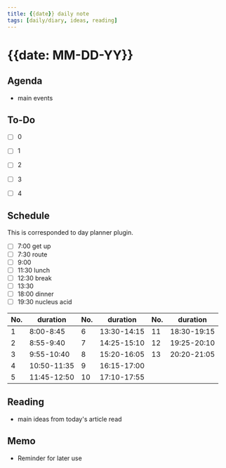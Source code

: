 ```yaml
---
title: {{date}} daily note
tags: [daily/diary, ideas, reading]
---
```


# {{date: MM-DD-YY}}



## Agenda
- main events


## To-Do
- [ ] 0
- [ ] 1
- [ ] 2
- [ ] 3
- [ ] 4


## Schedule
This is corresponded to day planner plugin.
- [ ] 7:00 get up
- [ ] 7:30 route
- [ ] 9:00 
- [ ] 11:30 lunch
- [ ] 12:30 break
- [ ] 13:30 
- [ ] 18:00 dinner
- [ ] 19:30 nucleus acid

| No. | duration    | No. | duration    | No. | duration    |
| --- | ----------- | --- | ----------- | --- | ----------- |
| 1   | 8:00-8:45   | 6   | 13:30-14:15 | 11  | 18:30-19:15 |
| 2   | 8:55-9:40   | 7   | 14:25-15:10 | 12  | 19:25-20:10 |
| 3   | 9:55-10:40  | 8   | 15:20-16:05 | 13  | 20:20-21:05 |
| 4   | 10:50-11:35 | 9   | 16:15-17:00 |
| 5   | 11:45-12:50 | 10  | 17:10-17:55 |

## Reading
- main ideas from today's article read


## Memo
- Reminder for later use
